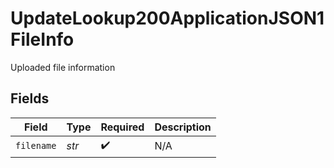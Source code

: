 # UpdateLookup200ApplicationJSON1FileInfo

Uploaded file information


## Fields

| Field              | Type               | Required           | Description        |
| ------------------ | ------------------ | ------------------ | ------------------ |
| `filename`         | *str*              | :heavy_check_mark: | N/A                |